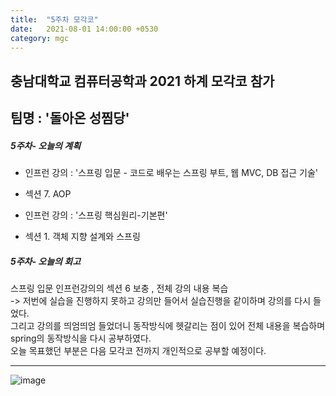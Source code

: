 ```yaml
---
title:  "5주차 모각코"
date:   2021-08-01 14:00:00 +0530
category: mgc
---
```


## 충남대학교 컴퓨터공학과 2021 하계 모각코 참가   
## 팀명 : '돌아온 성찜당'  

##### 5주차- 오늘의 계획
  - 인프런 강의 : '스프링 입문 - 코드로 배우는 스프링 부트, 웹 MVC, DB 접근 기술'   
  - 섹션 7. AOP
  
  - 인프런 강의 : '스프링 핵심원리-기본편'
  - 섹션 1. 객체 지향 설계와 스프링
  

##### 5주차- 오늘의 회고    
  스프링 입문 인프런강의의 섹션 6 보충 , 전체 강의 내용 복습  
  -> 저번에 실습을 진행하지 못하고 강의만 들어서 실습진행을 같이하며 강의를 다시 들었다.    
  그리고 강의를 띄엄띄엄 들었더니 동작방식에 헷갈리는 점이 있어 전체 내용을 복습하며 spring의 동작방식을 다시 공부하였다.    
  오늘 목표했던 부분은 다음 모각코 전까지 개인적으로 공부할 예정이다.    
  
  ---  
  
  ![image](https://user-images.githubusercontent.com/26339800/127763641-738063bb-c7c7-43a0-bd1d-f0a34958e19e.png)   

  
  


